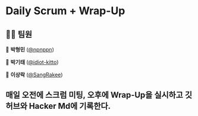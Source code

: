 # Daily Scrum + Wrap-Up

## 👨‍💻 팀원

🧡 **박형민** ([@npnppn](https://github.com/npnppn))

💛 **박기태** ([@idiot-kitto](https://github.com/idiot-kitto))

💚 **이상락** ([@SangRakee](https://github.com/SangRakee))

## 매일 오전에 스크럼 미팅, 오후에 Wrap-Up을 실시하고 깃허브와 Hacker Md에 기록한다.
